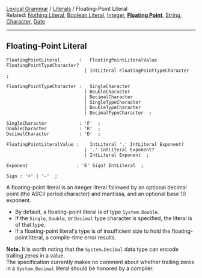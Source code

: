 [Lexical Grammar](Lexical-Grammar) / [Literals](Literals) / Floating-Point Literal    
Related: [Nothing Literal](Literals#Nothing-Literal), [Boolean Literal](Literals#Boolean-Literal), [Integer](Literals-Integer#Integer-Literal), **[Floating Point](Literals-FloatingPoint#Integer-Literal)**, [String](Literals-String#String-Literal), [Character](Literals-String#Character-Literal), [Date](Literals-Date#Date-Literal)

----
  
## Floating-Point Literal
```antlr
FloatingPointLiteral       :   FloatingPointLiteralValue FloatingPointTypeCharacter?
                             | IntLiteral FloatingPointTypeCharacter  ;

FloatingPointTypeCharacter :   SingleCharacter
                             | DoubleCharacter
                             | DecimalCharacter
                             | SingleTypeCharacter
                             | DoubleTypeCharacter
                             | DecimalTypeCharacter  ;

SingleCharacter            : 'F'  ;
DoubleCharacter            : 'R'  ;
DecimalCharacter           : 'D'  ;

FloatingPointLiteralValue :    IntLiteral '.' IntLiteral Exponent?
                             | '.' IntLiteral Exponent?
                             | IntLiteral Exponent  ;

Exponent                  : 'E' Sign? IntLiteral  ;

Sign : '+' | '-'  ;
```

A floating-point literal is an integer literal followed by an optional decimal point (the ASCII period character) and mantissa, and an optional base 10 exponent.
* By default, a floating-point literal is of type `System.Double`.
* If the `Single`, `Double`, or `Decimal` type character is specified, the literal is of that type.
* If a floating-point literal's type is of insufficient size to hold the floating-point literal, a compile-time error results.

__Note.__ It is worth noting that the `System.Decimal` data type can encode trailing zeros in a value.    
The specification currently makes no comment about whether trailing zeros in a `System.Decimal` literal should be honored by a compiler.


